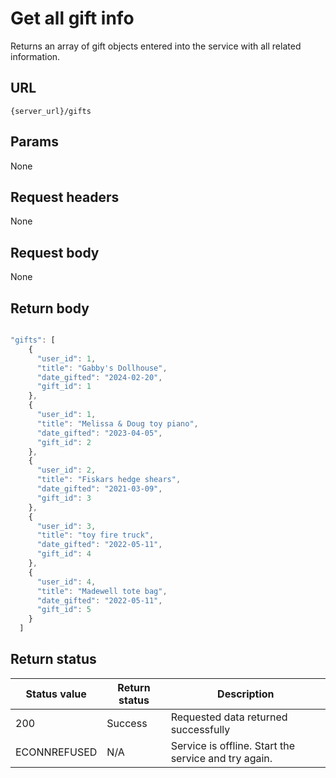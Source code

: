# Get all gift info

Returns an array of gift objects entered into the service with all related information.

## URL

```shell
{server_url}/gifts
```

## Params

None

## Request headers

None

## Request body

None

## Return body

```js

"gifts": [
    {
      "user_id": 1,
      "title": "Gabby's Dollhouse",
      "date_gifted": "2024-02-20",
      "gift_id": 1
    },
    {
      "user_id": 1,
      "title": "Melissa & Doug toy piano",
      "date_gifted": "2023-04-05",
      "gift_id": 2
    },
    {
      "user_id": 2,
      "title": "Fiskars hedge shears",
      "date_gifted": "2021-03-09",
      "gift_id": 3
    },
    {
      "user_id": 3,
      "title": "toy fire truck",
      "date_gifted": "2022-05-11",
      "gift_id": 4
    },
    {
      "user_id": 4,
      "title": "Madewell tote bag",
      "date_gifted": "2022-05-11",
      "gift_id": 5
    }
  ]
  ```

## Return status

| Status value | Return status | Description |
| ------------- | ----------- | ----------- |
| 200 | Success | Requested data returned successfully |
|  ECONNREFUSED | N/A | Service is offline. Start the service and try again. |
